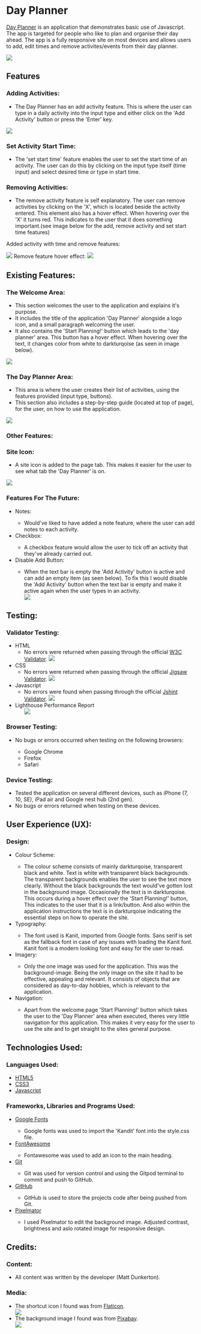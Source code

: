 # Day Planner

<a href="https://mattdunks94.github.io/my-second-project/">Day Planner</a> is an application that demonstrates basic use of Javascript. The app is targeted for people who like to plan and organise their day ahead.
The app is a fully responsive site on most devices and allows users to add, edit times and remove activites/events from their day planner.

<img src="/assets/images/readme-images/responsive-design.png">

## Features

### Adding Activities:
<ul>
  <li>The Day Planner has an add activity feature. This is where the user can type in a daily activity into the input type and either click on the 'Add Activity' button or press the 'Enter' key.</li>
</ul>

<img src= "/assets/images/readme-images/button.png">

### Set Activity Start Time:
<ul>
  <li>The 'set start time' feature enables the user to set the start time of an activity. The user can do this by clicking on the input type itself (time input) and select desired time or type in start time.</li>
</ul>

### Removing Activities:
<ul>
  <li>The remove activity feature is self explanatory. The user can remove activities by clicking on the 'X', which is located beside the activity entered. This element also has a hover effect. When hovering over the 'X' it turns red. This indicates to the user that it does something important.(see image below for the add, remove activity and set start time features)</li>
</ul>

Added activity with time and remove features:

<img src= "/assets/images/readme-images/added-activity.png">
Remove feature hover effect:

<img src= "/assets/images/readme-images/red-x.png">

## Existing Features:

### The Welcome Area:
<ul>
  <li>This section welcomes the user to the application and explains it's purpose.</li>
  <li>It includes the title of the application 'Day Planner' alongside a logo icon, and a small paragraph welcoming the user.</li>
  <li>It also contains the 'Start Planning!' button which leads to the 'day planner' area. This button has a hover effect. When hovering over the text, it changes color from white to darkturqoise (as seen in image below).</li>
</ul>

<img src= "/assets/images/readme-images/welcome-area.png">

### The Day Planner Area:
<ul>
  <li>This area is where the user creates their list of activities, using the features provided (input type, buttons).</li>
  <li>This section also includes a step-by-step guide (located at top of page), for the user, on how to use the application.</li>
</ul>

<img src= "/assets/images/readme-images/day-planner-area.png">

### Other Features:

### Site Icon:
<ul>
  <li>A site icon is added to the page tab. This makes it easier for the user to see what tab the 'Day Planner' is on.</li>
</ul>

<img src= "/assets/images/readme-images/site-icon.png">

### Features For The Future:
<ul>
  <li>Notes:</li>
  <ul>
      <li>Would've liked to have added a note feature, where the user can add notes to each activity.</li>
  </ul>
  <li>Checkbox:</li>
  <ul>
      <li>A checkbox feature would allow the user to tick off an activity that they've already carried out.</li>
  </ul>
  <li>Disable Add Button:</li>
  <ul>
    <li>When the text bar is empty the 'Add Activity' button is active and can add an empty item (as seen below). To fix this I would disable the 'Add Activity' button when the text bar is empty and make it active again when the user types in an activity.</li>
    <img src="/assets/images/readme-images/empty-div.png">
  </ul>
</ul>

## Testing:

### Validator Testing:
<ul>
  <li>HTML
    <ul>
      <li>No errors were returned when passing through the official <a href="https://validator.w3.org/nu/?doc=https%3A%2F%2Fmattdunks94.github.io%2Fmy-second-project%2F">W3C Validator</a>.
      <img src="/assets/images/readme-images/html-checker.png"></li>
    </ul>
  </li>
  <li>CSS
    <ul>
      <li>No errors were returned when passing through the official <a href="https://jigsaw.w3.org/css-validator/validator?uri=https%3A%2F%2Fmattdunks94.github.io%2Fmy-second-project%2F&profile=css3svg&usermedium=all&warning=1&vextwarning=&lang=en">Jigsaw Validator</a>.
      <img src="/assets/images/readme-images/css-validator.png"></li>
    </ul>
  </li>
  <li>Javascript
    <ul>
      <li>No errors were found when passing through the official <a href="https://jshint.com/">Jshint Validator</a>.
        <img src="/assets/images/readme-images/jshint-validator.png">
      </li>
    </ul>
  </li>
  <li>Lighthouse Performance Report
    <ul>
      <img src="/assets/images/readme-images/lighthouse-report.png">
    </ul>
  </li>
</ul>

### Browser Testing:
<ul>
  <li>No bugs or errors occurred when testing on the following browsers:</li>
  <ul>
    <li>Google Chrome</li>
    <li>Firefox</li>
    <li>Safari</li>
  </ul>
</ul>

### Device Testing:
<ul>
  <li>Tested the application on several different devices, such as iPhone (7, 10, SE), iPad air and Google nest hub (2nd gen).</li>
  <li>No bugs or errors returned when testing on these devices.</li>
</ul>

## User Experience (UX):

### Design:
<ul>
  <li>Colour Scheme:</li>
  <ul>
    <li>The colour scheme consists of mainly darkturqoise, transparent black and white. Text is white with transparent black backgrounds. The transparent backgrounds enables the user to see the text more clearly. Without the black backgrounds the text would've gotten lost in the background image. Occasionally the text is in darkturqoise. This occurs during a hover effect over the 'Start Planning!' button, This indicates to the user that it is a link/button. And also within the application instructions the text is in darkturqoise indicating the essential steps on how to operate the site.</li>
  </ul>
  <li>Typography:</li>
  <ul>
    <li>The font used is Kanit, imported from Google fonts. Sans serif is set as the fallback font in case of any issues with loading the Kanit font. Kanit font is a modern looking font and easy for the user to read.</li>
  </ul>
  <li>Imagery:</li>
  <ul>
    <li>Only the one image was used for the application. This was the background-image. Being the only image on the site it had to be effective, appealing and relevant. It consists of objects that are considered as day-to-day hobbies, which is relevant to the application.</li>
  </ul>
  <li>Navigation:</li>
  <ul>
    <li>Apart from the welcome page 'Start Planning!' button which takes the user to the 'Day Planner' area when executed, theres very little navigation for this application. This makes it very easy for the user to use the site and to get straight to the sites general purpose.</li>
  </ul>
</ul>

## Technologies Used:

### Languages Used:
<ul>
  <li><a href="https://en.wikipedia.org/wiki/HTML5">HTML5</a></li>
  <li><a href="https://en.wikipedia.org/wiki/CSS">CSS3</a></li>
  <li><a href="https://en.wikipedia.org/wiki/JavaScript">Javascript</a></li>
</ul>

### Frameworks, Libraries and Programs Used:
<ul>
  <li><a href="https://fonts.google.com/">Google Fonts</a></li>
  <ul>
    <li>Google fonts was used to import the 'Kandit' font into the style.css file.</li>
  </ul>
    <li><a href="https://fontawesome.com/">FontAwesome</a></li>
  <ul>
    <li>Fontawesome was used to add an icon to the main heading.</li>
  </ul>
    <li><a href="https://git-scm.com/">Git</a></li>
  <ul>
    <li>Git was used for version control and using the Gitpod terminal to commit and push to GitHub.</li>
  </ul>
  <li><a href="https://github.com/">GitHub</a></li>
    <ul>
    <li>GitHub is used to store the projects code after being pushed from Git.</li>
  </ul>
  <li><a href="https://www.pixelmator.com/pro/">Pixelmator</a></li>
  <ul>
    <li>I used Pixelmator to edit the background image. Adjusted contrast, brightness and aslo rotated image for responsive design.</li>
  </ul>
</ul>

## Credits:

### Content:
<ul>
  <li>All content was written by the developer (Matt Dunkerton).</li>
</ul>

### Media:
<ul>
  <li>The shortcut icon I found was from <a href="https://www.flaticon.com/">Flaticon</a>.</li><img src="/assets/images/calendar.png">
  <li>The background image I found was from <a href="https://pixabay.com/">Pixabay</a>.</li>
  <img src="/assets/images/music-background.png">
</ul>
